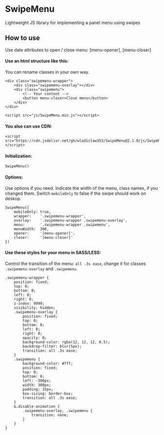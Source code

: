 
# SwipeMenu

Lightweight JS library for implementing a panel menu using swipes

## How to use

Use date attributes to open / close menu: [menu-opener], [menu-closer]

#### Use an html structure like this:

You can rename classes in your own way.

```
<div class="swipemenu-wrapper">
    <div class="swipemenu-overlay"></div>
    <div class="swipemenu">
        <!-- Your content -->
        <button menu-closer>Close menu</button>
    </div>
</div>

<script src="js/SwipeMenu.min.js"></script>
```

#### You also can use CDN:

```
<script src="https://cdn.jsdelivr.net/gh/wladislaw353/SwipeMenu@2.1.0/js/SwipeMenu.min.js"></script>
```

#### Initialization:

```
SwipeMenu()
```
#### Options:

Use options if you need. Indicate the width of the menu, class names, if you changed them.
Switch ```mobileOnly``` to false if the swipe should work on deskop.


```
SwipeMenu({
    mobileOnly: true,
    wrapper:    '.swipemenu-wrapper',
    overlay:    '.swipemenu-wrapper .swipemenu-overlay',
    menu:       '.swipemenu-wrapper .swipemenu',
    menuWidth:  300,
    opener:     '[menu-opener]',
    closer:     '[menu-closer]'
})
```

#### Use these styles for your menu in SASS/LESS:

Control the transition of the menu: ```all .3s ease```, change it for classes ```.swipemenu-overlay``` and ```.swipemenu```.

```
.swipemenu-wrapper {
    position: fixed;
    top: 0;
    bottom: 0;
    left: 0;
    right: 0;
    z-index: 9999;
    visibility: hidden;
    .swipemenu-overlay {
        position: fixed;
        top: 0;
        bottom: 0;
        left: 0;
        right: 0;
        opacity: 0;
        background-color: rgba(12, 12, 12, 0.5);
        backdrop-filter: blur(5px);
        transition: all .3s ease;
    }
    .swipemenu {
        background-color: #fff;
        position: fixed;
        top: 0;
        bottom: 0;
        left: -300px;
        width: 300px;
        padding: 15px;
        box-sizing: border-box;
        transition: all .3s ease;
    }
    &.disable-animation {
        .swipemenu-overlay, .swipemenu {
            transition: none;
        }
    }
}
```